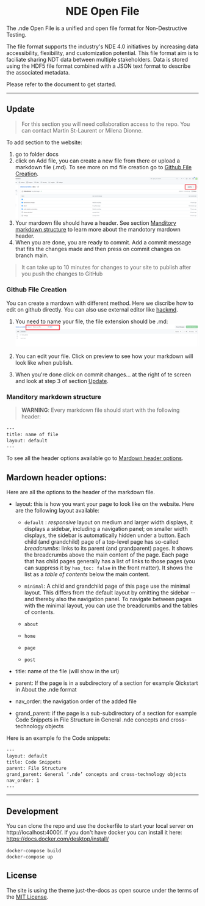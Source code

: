 
<p align="center">
    <h1 align="center">NDE Open File</h1>
</p>

The .nde Open File is a unified and open file format for Non-Destructive Testing. 

The file format supports the industry's NDE 4.0 initiatives by increasing data accessibility, flexibility, and customization potential. This file format aim is to faciliate sharing NDT data between multiple stakeholders. Data is stored using the HDF5 file format combined with a JSON text format to describe the associated metadata. 

Please refer to the document to get started. 

--- 

## Update 

> For this section you will need collaboration access to the repo. You can contact Martin St-Laurent or Milena Dionne. 

To add section to the website: 
1. go to folder docs
2. click on Add file, you can create a new file from there or upload a markdown file (.md). To see more on md file creation go to [Github File Creation](#Github-File-Creation).
![images](./assets/images/addfile.png) 
3. Your mardown file should have a header. See section [Manditory markdown structure](#Manditory-markdown-structure) to learn more about the mandotory mardown header. 
4. When you are done, you are ready to commit. Add a commit message that fits the changes made and then press on commit changes on branch main. 

> It can take up to 10 minutes for changes to your site to publish after you push the changes to GitHub

### Github File Creation

You can create a mardown with different method. Here we discribe how to edit on github directly. You can also use external editor like [hackmd](https://hackmd.io/). 

1. You need to name your file, the file extension should be .md: 
![images](./assets/images/namefile.png) 

2. You can edit your file. Click on preview to see how your markdown will look like when publish. 

3. When you're done click on commit changes... at the right of te screen and look at step 3 of section [Update](#Update).

### Manditory markdown structure 

> **WARNING**: 
> Every markdown file should start with the following header:

```
---
title: name of file 
layout: default
---
```

To see all the header options available go to [Mardown header options](#Mardown-header-options).

## Mardown header options: 

Here are all the options to the header of the markdown file. 

- layout: this is how you want your page to look like on the website. Here are the following layout available: 

    - `default` : *responsive* layout on medium and larger width displays, it displays a sidebar, including a navigation panel; on smaller width displays, the sidebar is automatically hidden under a button. Each child (and grandchild) page of a top-level page has so-called *breadcrumbs*: links to its parent (and grandparent) pages. It shows the breadcrumbs above the main content of the page.
    Each page that has child pages generally has a list of links to those pages (you can suppress it by `has_toc: false` in the front matter). It shows the list as a *table of contents* below the main content.
    
    - `minimal`: A child and grandchild page of this page use the minimal layout. This differs from the default layout by omitting the sidebar -- and thereby also the navigation panel. To navigate between pages with the minimal layout, you can use the breadcrumbs and the tables of contents.

    - `about` 
    - `home` 
    - `page`
    - `post`

- title: name of the file (will show in the url)
- parent: If the page is in a subdirectory of a section for example Qickstart in About the .nde format 
- nav_order: the navigation order of the added file 
- grand_parent: if the page is a sub-subdirectory of a section for example Code Snippets in File Structure in General .nde concepts and cross-technology objects 

Here is an example fo the Code snippets: 

```
---
layout: default
title: Code Snippets 
parent: File Structure
grand_parent: General ‘.nde’ concepts and cross-technology objects 
nav_order: 1
---
```

--- 
## Development
You can clone the repo and use the dockerfile to start your local server on http://localhost:4000/. If you don't have docker you can install it here: https://docs.docker.com/desktop/install/

```
docker-compose build
docker-compose up 
```

## License

The site is using the theme just-the-docs as open source under the terms of the [MIT License](http://opensource.org/licenses/MIT).



